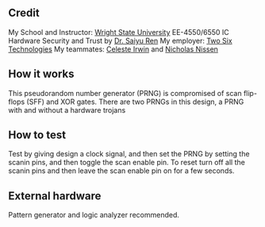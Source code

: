 <!---

This file is used to generate your project datasheet. Please fill in the information below and delete any unused
sections.

You can also include images in this folder and reference them in the markdown. Each image must be less than
512 kb in size, and the combined size of all images must be less than 1 MB.
-->
## Credit

My School and Instructor: [Wright State University](https://www.wright.edu/) EE-4550/6550 IC Hardware Security and Trust by [Dr. Saiyu Ren](https://people.wright.edu/saiyu.ren)
My employer: [Two Six Technologies](https://twosixtech.com/)
My teammates: [Celeste Irwin](https://www.linkedin.com/in/celeste-irwin-91b122225/) and [Nicholas Nissen](https://www.linkedin.com/in/nicholas-nissen-a512a823/)

## How it works

This pseudorandom number generator (PRNG) is compromised of scan flip-flops (SFF) and XOR gates. There are two PRNGs in this design, a PRNG with and without a hardware trojans

## How to test

Test by giving design a clock signal, and then set the PRNG by setting the scanin pins, and then toggle the scan enable pin. To reset turn off all the scanin pins and then leave the scan enable pin on for a few seconds.

## External hardware

Pattern generator and logic analyzer recommended.
